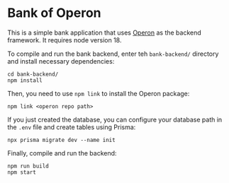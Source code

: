 # Bank of Operon

This is a simple bank application that uses [Operon](https://github.com/dbos-inc/operon) as the backend framework.
It requires node version 18.

To compile and run the bank backend, enter teh `bank-backend/` directory and install necessary dependencies:
```shell
cd bank-backend/
npm install
```

Then, you need to use `npm link` to install the Operon package:
```shell
npm link <operon repo path>
```

If you just created the database, you can configure your database path in the `.env` file and create tables using Prisma:
```shell
npx prisma migrate dev --name init
```

Finally, compile and run the backend:
```shell
npm run build
npm start
```